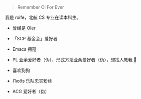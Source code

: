 > Remember OI For Ever

我是 roife，北航 CS 专业在读本科生。

- 曾经是 OIer

- 「SCP 基金会」爱好者

- Emacs 拥趸

- PL 业余爱好者（伪），形式方法业余爱好者（伪），想找人教我 🤣

- 喜欢狗狗

- Любэ 乐队忠实粉丝

- ACG 爱好者（伪）
